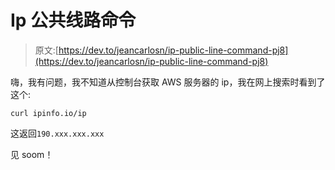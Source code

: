 # Ip 公共线路命令

> 原文:[https://dev.to/jeancarlosn/ip-public-line-command-pj8](https://dev.to/jeancarlosn/ip-public-line-command-pj8)

嗨，我有问题，我不知道从控制台获取 AWS 服务器的 ip，我在网上搜索时看到了这个:

`curl ipinfo.io/ip`

这返回`190.xxx.xxx.xxx`

见 soom！